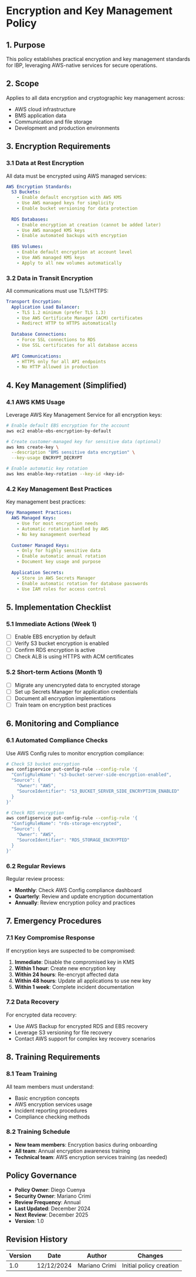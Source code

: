 # Encryption and Key Management Policy

## 1. Purpose
This policy establishes practical encryption and key management standards for IBP, leveraging AWS-native services for secure operations.

## 2. Scope
Applies to all data encryption and cryptographic key management across:
- AWS cloud infrastructure
- BMS application data
- Communication and file storage
- Development and production environments

## 3. Encryption Requirements

### 3.1 Data at Rest Encryption
All data must be encrypted using AWS managed services:

```yaml
AWS Encryption Standards:
  S3 Buckets:
    - Enable default encryption with AWS KMS
    - Use AWS managed keys for simplicity
    - Enable bucket versioning for data protection
  
  RDS Databases:
    - Enable encryption at creation (cannot be added later)
    - Use AWS managed KMS keys
    - Enable automated backups with encryption
  
  EBS Volumes:
    - Enable default encryption at account level
    - Use AWS managed KMS keys
    - Apply to all new volumes automatically
```

### 3.2 Data in Transit Encryption
All communications must use TLS/HTTPS:

```yaml
Transport Encryption:
  Application Load Balancer:
    - TLS 1.2 minimum (prefer TLS 1.3)
    - Use AWS Certificate Manager (ACM) certificates
    - Redirect HTTP to HTTPS automatically
  
  Database Connections:
    - Force SSL connections to RDS
    - Use SSL certificates for all database access
  
  API Communications:
    - HTTPS only for all API endpoints
    - No HTTP allowed in production
```

## 4. Key Management (Simplified)

### 4.1 AWS KMS Usage
Leverage AWS Key Management Service for all encryption keys:

```bash
# Enable default EBS encryption for the account
aws ec2 enable-ebs-encryption-by-default

# Create customer-managed key for sensitive data (optional)
aws kms create-key \
  --description "BMS sensitive data encryption" \
  --key-usage ENCRYPT_DECRYPT

# Enable automatic key rotation
aws kms enable-key-rotation --key-id <key-id>
```

### 4.2 Key Management Best Practices
Key management best practices:

```yaml
Key Management Practices:
  AWS Managed Keys:
    - Use for most encryption needs
    - Automatic rotation handled by AWS
    - No key management overhead
  
  Customer Managed Keys:
    - Only for highly sensitive data
    - Enable automatic annual rotation
    - Document key usage and purpose
  
  Application Secrets:
    - Store in AWS Secrets Manager
    - Enable automatic rotation for database passwords
    - Use IAM roles for access control
```

## 5. Implementation Checklist

### 5.1 Immediate Actions (Week 1)
- [ ] Enable EBS encryption by default
- [ ] Verify S3 bucket encryption is enabled
- [ ] Confirm RDS encryption is active
- [ ] Check ALB is using HTTPS with ACM certificates

### 5.2 Short-term Actions (Month 1)
- [ ] Migrate any unencrypted data to encrypted storage
- [ ] Set up Secrets Manager for application credentials
- [ ] Document all encryption implementations
- [ ] Train team on encryption best practices

## 6. Monitoring and Compliance

### 6.1 Automated Compliance Checks
Use AWS Config rules to monitor encryption compliance:

```bash
# Check S3 bucket encryption
aws configservice put-config-rule --config-rule '{
  "ConfigRuleName": "s3-bucket-server-side-encryption-enabled",
  "Source": {
    "Owner": "AWS",
    "SourceIdentifier": "S3_BUCKET_SERVER_SIDE_ENCRYPTION_ENABLED"
  }
}'

# Check RDS encryption
aws configservice put-config-rule --config-rule '{
  "ConfigRuleName": "rds-storage-encrypted",
  "Source": {
    "Owner": "AWS",
    "SourceIdentifier": "RDS_STORAGE_ENCRYPTED"
  }
}'
```

### 6.2 Regular Reviews
Regular review process:
- **Monthly**: Check AWS Config compliance dashboard
- **Quarterly**: Review and update encryption documentation
- **Annually**: Review encryption policy and practices

## 7. Emergency Procedures

### 7.1 Key Compromise Response
If encryption keys are suspected to be compromised:

1. **Immediate**: Disable the compromised key in KMS
2. **Within 1 hour**: Create new encryption key
3. **Within 24 hours**: Re-encrypt affected data
4. **Within 48 hours**: Update all applications to use new key
5. **Within 1 week**: Complete incident documentation

### 7.2 Data Recovery
For encrypted data recovery:
- Use AWS Backup for encrypted RDS and EBS recovery
- Leverage S3 versioning for file recovery
- Contact AWS support for complex key recovery scenarios

## 8. Training Requirements

### 8.1 Team Training
All team members must understand:
- Basic encryption concepts
- AWS encryption services usage
- Incident reporting procedures
- Compliance checking methods

### 8.2 Training Schedule
- **New team members**: Encryption basics during onboarding
- **All team**: Annual encryption awareness training
- **Technical team**: AWS encryption services training (as needed)

## Policy Governance
- **Policy Owner**: Diego Cuenya
- **Security Owner**: Mariano Crimi
- **Review Frequency**: Annual
- **Last Updated**: December 2024
- **Next Review**: December 2025
- **Version**: 1.0

## Revision History
| Version | Date | Author | Changes |
|---------|------|--------|---------|
| 1.0 | 12/12/2024 | Mariano Crimi | Initial policy creation |